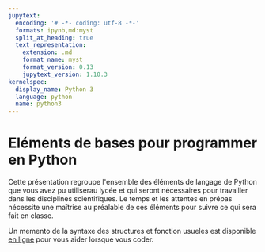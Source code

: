 ```yaml
---
jupytext:
  encoding: '# -*- coding: utf-8 -*-'
  formats: ipynb,md:myst
  split_at_heading: true
  text_representation:
    extension: .md
    format_name: myst
    format_version: 0.13
    jupytext_version: 1.10.3
kernelspec:
  display_name: Python 3
  language: python
  name: python3
---
```


# Eléments de bases pour programmer en Python

Cette présentation regroupe l'ensemble des éléments de langage de Python que vous avez pu utiliserau lycée et qui seront nécessaires pour travailler dans les disciplines scientifiques. Le temps et les attentes en prépas nécessite une maîtrise au préalable de ces éléments pour suivre ce qui sera fait en classe.

Un memento de la syntaxe des structures et fonction usueles est disponible [en ligne](https://github.com/pcsi3physiquestan/donnees_exp/blob/main/poster_python.pdf) pour vous aider lorsque vous coder.
